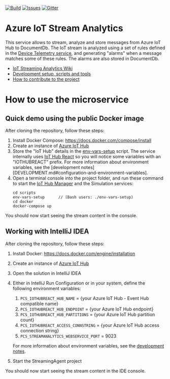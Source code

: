 [![Build][build-badge]][build-url]
[![Issues][issues-badge]][issues-url]
[![Gitter][gitter-badge]][gitter-url]

Azure IoT Stream Analytics
==========================

This service allows to stream, analyze and store messages from Azure IoT Hub
to DocumentDb.
The IoT stream is analyzed using a set of rules defined in the
[Device Telemetry service](https://github.com/Azure/device-telemetry-java),
and generating "alarms" when a message matches some of these rules. The alarms
are also stored in DocumentDb.

* [IoT Streaming Analytics Wiki](https://github.com/Azure/iot-stream-analytics-java/wiki)
* [Development setup, scripts and tools](DEVELOPMENT.md)
* [How to contribute to the project](CONTRIBUTING.md)

How to use the microservice
===========================

## Quick demo using the public Docker image

After cloning the repository, follow these steps:

1. Install Docker Compose: https://docs.docker.com/compose/install
1. Create an instance of [Azure IoT Hub](https://azure.microsoft.com/services/iot-hub)
1. Store the "IoT Hub" details in the [env-vars-setup](scripts)
   script.  The service internally uses [IoT Hub React](https://github.com/Azure/toketi-iothubreact) so you will notice some
   variables with an "IOTHUBREACT" prefix. For more information about
   environment variables, see the
   [development notes][DEVELOPMENT.md#configuration-and-environment-variables].
1. Open a terminal console into the project folder, and run these command to start
   the [IoT Hub Manager](https://github.com/Azure/iothub-manager-dotnet)
   and the Simulation services:
   ```
   cd scripts
   env-vars-setup      // (Bash users: ./env-vars-setup)
   cd docker
   docker-compose up
   ```

You should now start seeing the stream content in the console.

## Working with IntelliJ IDEA

After cloning the repository, follow these steps:

1. Install Docker: https://docs.docker.com/engine/installation
1. Create an instance of [Azure IoT Hub](https://azure.microsoft.com/services/iot-hub)
1. Open the solution in IntelliJ IDEA
1. Either in IntelliJ Run Configuration or in your system, define the following
   environment variables:
    1. `PCS_IOTHUBREACT_HUB_NAME` = {your Azure IoT Hub - Event Hub compatible name}
    1. `PCS_IOTHUBREACT_HUB_ENDPOINT` = {your Azure IoT Hub endpoint}
    1. `PCS_IOTHUBREACT_HUB_PARTITIONS` = {your Azure IoT Hub partition count}
    1. `PCS_IOTHUBREACT_ACCESS_CONNSTRING` = {your Azure IoT Hub access connection string}
    1. `PCS_STREAMANALYTICS_WEBSERVICE_PORT` = 9023

   For more information about environment variables, see the
   [development notes](DEVELOPMENT.md#configuration-and-environment-variables).
1. Start the StreamingAgent project

You should now start seeing the stream content in the IDE console.


[build-badge]: https://img.shields.io/travis/Azure/iot-stream-analytics-java.svg
[build-url]: https://travis-ci.org/Azure/iot-stream-analytics-java
[issues-badge]: https://img.shields.io/github/issues/azure/iot-stream-analytics-java.svg
[issues-url]: https://github.com/azure/iot-stream-analytics-java/issues
[gitter-badge]: https://img.shields.io/gitter/room/azure/iot-pcs.js.svg
[gitter-url]: https://gitter.im/azure/iot-pcs
